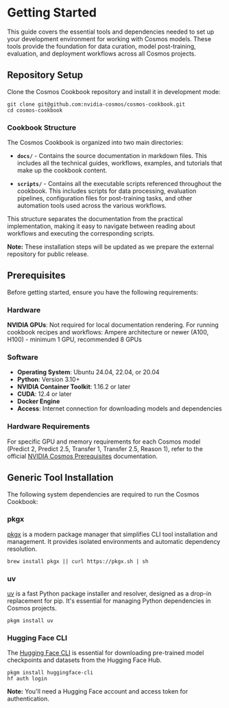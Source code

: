 # Getting Started

This guide covers the essential tools and dependencies needed to set up your development environment for working with Cosmos models. These tools provide the foundation for data curation, model post-training, evaluation, and deployment workflows across all Cosmos projects.

## Repository Setup

Clone the Cosmos Cookbook repository and install it in development mode:

```shell
git clone git@github.com:nvidia-cosmos/cosmos-cookbook.git
cd cosmos-cookbook
```

### Cookbook Structure

The Cosmos Cookbook is organized into two main directories:

- **`docs/`** - Contains the source documentation in markdown files. This includes all the technical guides, workflows, examples, and tutorials that make up the cookbook content.

- **`scripts/`** - Contains all the executable scripts referenced throughout the cookbook. This includes scripts for data processing, evaluation pipelines, configuration files for post-training tasks, and other automation tools used across the various workflows.

This structure separates the documentation from the practical implementation, making it easy to navigate between reading about workflows and executing the corresponding scripts.

**Note:** These installation steps will be updated as we prepare the external repository for public release.

## Prerequisites

Before getting started, ensure you have the following requirements:

### Hardware

**NVIDIA GPUs**: Not required for local documentation rendering. For running cookbook recipes and workflows: Ampere architecture or newer (A100, H100) - minimum 1 GPU, recommended 8 GPUs

### Software

- **Operating System**: Ubuntu 24.04, 22.04, or 20.04
- **Python**: Version 3.10+
- **NVIDIA Container Toolkit**: 1.16.2 or later
- **CUDA**: 12.4 or later
- **Docker Engine**
- **Access**: Internet connection for downloading models and dependencies

### Hardware Requirements

For specific GPU and memory requirements for each Cosmos model (Predict 2, Predict 2.5, Transfer 1, Transfer 2.5, Reason 1), refer to the official [NVIDIA Cosmos Prerequisites](https://docs.nvidia.com/cosmos/latest/prerequisites.html) documentation.

## Generic Tool Installation

The following system dependencies are required to run the Cosmos Cookbook:

### pkgx

[pkgx](https://docs.pkgx.sh/) is a modern package manager that simplifies CLI tool installation and management. It provides isolated environments and automatic dependency resolution.

```shell
brew install pkgx || curl https://pkgx.sh | sh
```

### uv

[uv](https://docs.astral.sh/uv/) is a fast Python package installer and resolver, designed as a drop-in replacement for pip. It's essential for managing Python dependencies in Cosmos projects.

```shell
pkgm install uv
```

### Hugging Face CLI

The [Hugging Face CLI](https://huggingface.co/docs/huggingface_hub/en/guides/cli) is essential for downloading pre-trained model checkpoints and datasets from the Hugging Face Hub.

```shell
pkgm install huggingface-cli
hf auth login
```

**Note:** You'll need a Hugging Face account and access token for authentication.

